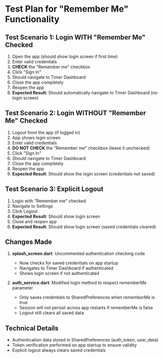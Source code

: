 # Test Plan for "Remember Me" Functionality

## Test Scenario 1: Login WITH "Remember Me" Checked
1. Open the app (should show login screen if first time)
2. Enter valid credentials
3. **CHECK** the "Remember me" checkbox
4. Click "Sign In"
5. Should navigate to Timer Dashboard
6. Close the app completely
7. Reopen the app
8. **Expected Result**: Should automatically navigate to Timer Dashboard (no login screen)

## Test Scenario 2: Login WITHOUT "Remember Me" Checked
1. Logout from the app (if logged in)
2. App shows login screen
3. Enter valid credentials
4. **DO NOT CHECK** the "Remember me" checkbox (leave it unchecked)
5. Click "Sign In"
6. Should navigate to Timer Dashboard
7. Close the app completely
8. Reopen the app
9. **Expected Result**: Should show the login screen (credentials not saved)

## Test Scenario 3: Explicit Logout
1. Login with "Remember me" checked
2. Navigate to Settings
3. Click Logout
4. **Expected Result**: Should show login screen
5. Close and reopen app
6. **Expected Result**: Should show login screen (saved credentials cleared)

## Changes Made
1. **splash_screen.dart**: Uncommented authentication checking code
   - Now checks for saved credentials on app startup
   - Navigates to Timer Dashboard if authenticated
   - Shows login screen if not authenticated

2. **auth_service.dart**: Modified login method to respect rememberMe parameter
   - Only saves credentials to SharedPreferences when rememberMe is true
   - Session will not persist across app restarts if rememberMe is false
   - Logout still clears all saved data

## Technical Details
- Authentication data stored in SharedPreferences (auth_token, user_data)
- Token verification performed on app startup to ensure validity
- Explicit logout always clears saved credentials
